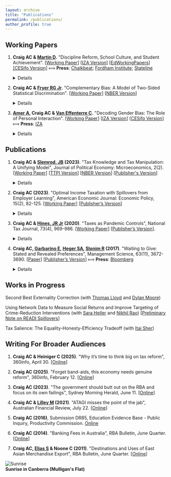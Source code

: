 ```yaml
---
layout: archive
title: "Publications"
permalink: /publications/
author_profile: true
---
```


## Working Papers

1. **Craig AC & [Martin D](https://scholar.harvard.edu/david-martin).** "Discipline Reform, School Culture, and Student Achievement". [[Working Paper](../../files/suspensions_paper.pdf)] [[IZA Version](http://sites.lsa.umich.edu/ashcraig/wp-content/uploads/sites/716/2021/06/suspensions_paper.pdf)] [[EdWorkingPapers](https://www.edworkingpapers.com/ai23-722)] [[CESifo Version]](https://www.cesifo.org/en/publications/2025/working-paper/discipline-reform-school-culture-and-student-achievement) &#10238; <b>Press</b>: [Chalkbeat](https://ny.chalkbeat.org/2020/2/24/21178709/a-bloomberg-era-policy-to-reduce-suspensions-boosted-test-scores-in-nyc-study-finds); [Fordham Institute](https://fordhaminstitute.org/national/commentary/school-discipline-reform-deep-dive-research); [Stateline](https://stateline.org/2023/09/25/shaken-by-post-pandemic-disruptions-some-states-take-a-harder-line-on-school-discipline/) <details>Does relaxing strict school discipline policies improve student achievement, or lead to classroom disorder? We study a 2012 reform in New York City public middle schools that eliminated suspensions for non-violent, disorderly behavior, replacing them with less disruptive interventions. Using a difference-in-differences framework, we exploit the sharp timing of the reform and natural variation in its impact to measure the effect of reducing suspensions on student achievement. Math scores of students in more-affected schools rose by 0.05 standard deviations relative to other schools over the three years after the policy change. Reading scores rose by 0.03 standard deviations. Only a small portion of these aggregate benefits can be explained by the direct impact of eliminating suspensions on students who would have been suspended under the old policy. Instead, test score gains are associated with improvements in school culture, as measured by the quality of student-teacher relationships and perceptions of safety at school. These improvements benefited students even if they were unlikely to be suspended themselves.</details>

2. **Craig AC & [Fryer RG Jr](https://scholar.harvard.edu/fryer/home).** "Complementary Bias: A Model of Two-Sided Statistical Discrimination". [[Working Paper](../../files/twosided.pdf)] [[NBER Version](https://www.nber.org/papers/w23811)] <details>We introduce a model of two-sided statistical discrimination in which worker and firm beliefs are complementary. Firms try to infer whether workers have made investments required for them to be productive, and simultaneously, workers try to deduce whether firms have made investments necessary for them to thrive. When multiple equilibria exist, group differences are sustained by both sides of the interaction – workers and firms. Strategic complementarity between the two sides complicates both empirical analysis designed to detect discrimination and policy meant to alleviate it. Affirmative action is much less effective than in traditional statistical discrimination models. More generally, we demonstrate the futility of policies that are designed to correct gender and racial disparities but do not address both sides of the coordination problem. We propose a two-sided version of “investment insurance” – a highly effective and potentially cheap policy in which the government (after observing a noisy version of the employer’s signal) offers to hire any worker who it believes to be qualified and whom the employers do not offer a job. The paper concludes by proposing a way to identify statistical discrimination by employers when beliefs are complements.</details>

3. **[Amer A](https://bfi.uchicago.edu/scholar/amer-abdelrahman/), Craig AC & [Van Effenterre C](https://sites.google.com/site/vaneffenterreclementine/home).** "Decoding Gender Bias: The Role of Personal Interaction". [[Working Paper](../../files/ACV.pdf)] [[IZA Version](https://www.iza.org/publications/dp/17077/decoding-gender-bias-the-role-of-personal-interaction)] [[CESifo Version](https://www.cesifo.org/en/publications/2024/working-paper/decoding-gender-bias-role-personal-interaction)] &#10238; <b>Press</b>: [IZA](https://wol.iza.org/opinions/decoding-gender-bias-the-role-of-personal-interaction) <details>Subjective performance evaluation is an important part of hiring and promotion decisions. We combine experiments with administrative data to understand what drives gender bias in such evaluations in the technology industry. Our results highlight the role of personal interaction. Leveraging 60,000 mock video interviews on a platform for software engineers, we find that average ratings for code quality and problem solving are 12 percent of a standard deviation lower for women. We use two field experiments to study what drives these gaps. Our first experiment shows that providing evaluators with automated performance measures does not reduce gender gaps. Our second experiment compares blind to non-blind evaluations without video interaction: There is no gender gap in either case. These results rule out traditional models of discrimination. Instead, we show that gender gaps widen with extended personal interaction, and are larger for evaluators from regions where implicit association test scores are higher. This dependence on personal interaction provides a potential reason why audit studies often fail to detect gender bias.</details>

## Publications

1. **Craig AC & [Slemrod, JB](https://webuser.bus.umich.edu/jslemrod/) (2023)**. "Tax Knowledge and Tax Manipulation: A Unifying Model", Journal of Political Economy: Microeconomics, 2(2). [[Working Paper](../../files/knowledge.pdf)] [[TTPI Version](https://taxpolicy.crawford.anu.edu.au/publication/ttpi-working-papers/20349/tax-knowledge-and-tax-manipulation-unifying-model)] [[NBER Version](https://www.nber.org/papers/w30151)] [[Publisher's Version](https://www.journals.uchicago.edu/doi/10.1086/727557)] <details>Taxpayers face complex tax systems, which many struggle to understand while others strive to exploit. We characterize optimal tax rates and taxpayer education when heterogeneous individuals have an incomplete understanding of the tax system. The analysis shows how learning about tax minimization strategies is isomorphic to learning about tax rates. In both cases, the government faces a trade-off: Educating taxpayers allows them to better optimize, but affects government revenue. The optimal amount of taxpayer education and redistribution are both characterized by aggregate sufficient statistics, which do not require information about how biases or behavioral responses vary across decision margins.</details>

2. **Craig AC (2023)**. "Optimal Income Taxation with Spillovers from Employer Learning", American Economic Journal: Economic Policy, 15(2), 82-125. [[Working Paper](../../files/craig_jmp.pdf)] [[Publisher’s Version](https://www.aeaweb.org/articles?id=10.1257/pol.20210062)] <details>I study optimal income taxation when human capital investment is imperfectly observable by employers. In the model, Bayesian inference about worker productivity compresses the wage distribution, lowering the private return to human capital investment. An externality arises: given the same information, employers form more favorable beliefs about each individual if workers are generally more productive. The significance of this externality hinges on the accuracy of employers’ beliefs and the responsiveness of human capital investments to taxation. For the United States, the spillover from human capital investment reduces optimal marginal tax rates by 13 percentage points at 100,000 dollars of income.</details>

3. **Craig AC & [Hines, JR Jr](https://lsa.umich.edu/econ/people/faculty/jrhines.html) (2020)**. "Taxes as Pandemic Controls", National Tax Journal, 73(4), 969-986. [[Working Paper](../../files/covid_craighines.pdf)] [[Publisher’s Version](https://www.journals.uchicago.edu/doi/abs/10.17310/ntj.2020.4.02)]. <details>Tax policy can play important roles in limiting the spread of communicable disease, and in managing the economic fallout of a pandemic. Taxes on business activities that bring workers or customers into close contact with each other offer efficient alternatives to broad regulatory measures such as shutdowns, which have been effective but enormously costly. Corrective taxation also helps raise the revenue required to cover elevated government expenditure during the pandemic. Moreover, the restricted consumer choice that accompanies a pandemic reduces the welfare cost of raising tax revenue from higher-income taxpayers, making it a good time for deficit closure. Current U.S. tax measures serve some of these functions, but additional measures could further limit the spread of disease while also addressing government budget deficits.</details>

4. **Craig AC, [Garbarino E](https://business.sydney.edu.au/staff/ellen.garbarino), [Heger SA](https://sydney.edu.au/arts/about/our-people/academic-staff/stephanie-heger.html), [Slonim R](https://sydney.edu.au/arts/about/our-people/academic-staff/robert-slonim.html) (2017)**. "Waiting to Give: Stated and Revealed Preferences", Management Science, 63(11), 3672-3690. [[Paper](http://www.stephanieheger.com/uploads/2/4/3/5/24354892/waitingtogivefinal_saheger.pdf)] [[Publisher’s Version](https://pubsonline.informs.org/doi/pdf/10.1287/mnsc.2016.2504)] &#10238; <b>Press</b>: [Bloomberg](https://www.bloomberg.com/opinion/articles/2014-10-27/the-high-cost-of-having-to-wait) <details>We estimate and compare the effect of increased time costs on consumer satisfaction and behavior. We are able to move beyond the existing literature, which focuses on satisfaction and intention, and estimate the effect of waiting time on return behavior. Further, we do so in a prosocial context and our measure of cost is the length of time a blood donor spends waiting. We find that relying on satisfaction data masks important time cost sensitivities; namely, it is not how the donor feels about the wait time that matters for return behavior, but rather the actual duration of the wait. Consistent with theory we develop, our results indicate that waiting has a significant longer-term social cost: we estimate that a 38% increase (equivalent to one standard deviation) in the average wait would result in a 10% decrease in donations per year.</details>



## Works in Progress

Second Best Externality Correction (with [Thomas Lloyd](https://lsa.umich.edu/econ/people/phd-students/tmlloyd.html) and [Dylan Moore](https://www.dylantmoore.com))

Using Network Data to Measure Social Returns and Improve Targeting of Crime-Reduction Interventions (with [Sara Heller](https://sites.google.com/view/sara-heller/home) and [Nikhil Rao](https://lsa.umich.edu/econ/people/phd-students/nikhil-rao.html)) [[Preliminary Note on READI Spillovers](https://drive.google.com/file/d/1rbkj03yo_RAN2qdtjJFhhvS4WhcgApR2/view)]

Tax Salience: The Equality-Honesty-Efficiency Tradeoff (with [Itai Sher](https://sites.google.com/site/itaisher/))

## Writing For Broader Audiences

1. **Craig AC & Heiniger C (2025)**. "Why it’s time to think big on tax reform", 360info, April 30. [[Online](https://360info.org/why-its-time-to-think-big-on-tax-reform/)]

2. **Craig AC (2025)**. "Forget band-aids, this economy needs genuine reform", 360info, February 12. [[Online](https://360info.org/forget-band-aids-this-economy-needs-genuine-reform/)]
   
3. **Craig AC (2023)**. "The government should butt out on the RBA and focus on its own failings", Sydney Morning Herald, June 11. [[Online](https://www.smh.com.au/business/the-economy/the-government-should-butt-out-on-the-rba-and-focus-on-its-own-failings-20230609-p5dfgz.html)] 

4. **Craig AC & [Lilley M](https://cbe.anu.edu.au/about/staff-directory/matthew-lilley) (2021)**. "ATAGI misses the point of the jab", Australian Financial Review, July 22. [[Online](https://www.afr.com/policy/economy/atagi-misses-the-point-of-the-jab-20210720-p58bd6)] 

5. **Craig AC (2016)**, Submission DR85, Education Evidence Base - Public Inquiry, Productivity Commission. [Online](https://www.pc.gov.au/__data/assets/word_doc/0009/207675/subdr085-education-evidence.docx)

6. **Craig AC (2014)**. "Banking Fees in Australia", RBA Bulletin, June Quarter. [[Online](https://www.rba.gov.au/publications/bulletin/2014/jun/pdf/bu-0614-5.pdf)]
   
7. **Craig AC, [Elias S](https://sites.google.com/view/stephenelias) & Noone C (2011)**. "Destinations and Uses of East Asian Merchandise Export", RBA Bulletin, June Quarter. [[Online](https://www.rba.gov.au/publications/bulletin/2011/jun/pdf/bu-0611-2.pdf)] 






![Sunrise](https://ashleycraig.com/images/IMG_1459.jpg "Sunrise in Canberra (Mulligan's Flat)")
<br>**Sunrise in Canberra (Mulligan's Flat)**

